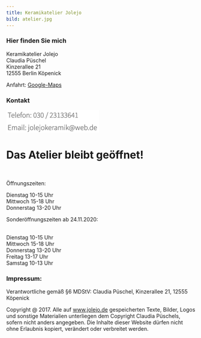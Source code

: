 ```yaml
---
title: Keramikatelier Jolejo
bild: atelier.jpg
---
```


### Hier finden Sie mich

Keramikatelier Jolejo<br>
Claudia Püschel<br>
Kinzerallee 21<br>
12555 Berlin Köpenick

Anfahrt: [Google-Maps](google_maps.html)

### Kontakt

![ein Bild](bilder/nofelet_dna_liame.jpg)

# __Das Atelier bleibt geöffnet!__

<br>

<!-- __ACHTUNG: Betriebsferien: In der Woche vom 12. bis 18.10. 2020__ -->


Öffnungszeiten:<br>

Dienstag 10-15 Uhr<br>
Mittwoch  15-18 Uhr<br>
Donnerstag  13-20 Uhr<br>

Sonderöffnungszeiten ab 24.11.2020:<br><br>

Dienstag     10-15 Uhr<br>
Mittwoch    15-18 Uhr<br>
Donnerstag 13-20 Uhr<br>
Freitag        13-17 Uhr<br>
Samstag      10-13 Uhr<br>


###  Impressum:

Verantwortliche gemäß §6 MDStV: Claudia Püschel, Kinzerallee 21, 12555 Köpenick

Copyright @ 2017. Alle auf www.jolejo.de gespeicherten Texte, Bilder, Logos und sonstige Materialien unterliegen dem Copyright Claudia Püschels, sofern nicht anders angegeben. Die Inhalte dieser Website dürfen nicht ohne Erlaubnis kopiert, verändert oder verbreitet werden.
